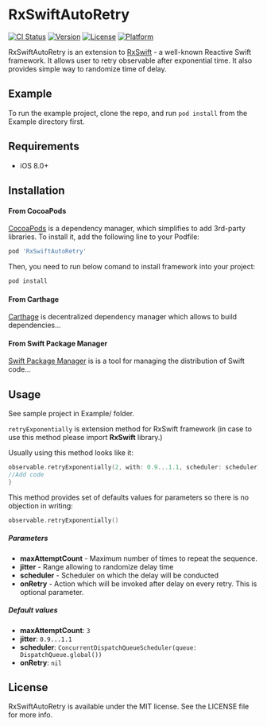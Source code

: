# RxSwiftAutoRetry

[![CI Status](https://img.shields.io/travis/kbujak/RxSwiftAutoRetry.svg?style=flat)](https://travis-ci.org/kbujak/RxSwiftAutoRetry)
[![Version](https://img.shields.io/cocoapods/v/RxSwiftAutoRetry.svg?style=flat)](https://cocoapods.org/pods/RxSwiftAutoRetry)
[![License](https://img.shields.io/cocoapods/l/RxSwiftAutoRetry.svg?style=flat)](https://cocoapods.org/pods/RxSwiftAutoRetry)
[![Platform](https://img.shields.io/cocoapods/p/RxSwiftAutoRetry.svg?style=flat)](https://cocoapods.org/pods/RxSwiftAutoRetry)

RxSwiftAutoRetry is an extension to [RxSwift](https://github.com/ReactiveX/RxSwift) - a well-known Reactive Swift framework.
It allows user to retry observable after exponential time. It also provides simple way to randomize time of delay.

## Example

To run the example project, clone the repo, and run `pod install` from the Example directory first.

## Requirements
* iOS 8.0+
## Installation
#### From CocoaPods
[CocoaPods](https://cocoapods.org)  is a dependency manager, which simplifies to add 3rd-party libraries. To install it, add the following line to your Podfile:

```ruby
pod 'RxSwiftAutoRetry'
```
Then, you need to run below comand to install framework into your project:
```ruby
pod install
```

#### From Carthage
[Carthage](https://github.com/Carthage/Carthage) is decentralized dependency manager which allows to build dependencies...

#### From Swift Package Manager
[Swift Package Manager](https://swift.org/package-manager/) is is a tool for managing the distribution of Swift code...
## Usage
See sample project in Example/ folder.

`retryExponentially` is extension method for RxSwift framework (in case to use this method please import **RxSwift** library.)

Usually using this method looks like it:
```Swift
observable.retryExponentially(2, with: 0.9...1.1, scheduler: scheduler) { error in
//Add code
}
```

This method provides set of defaults values for parameters so there is no objection in writing:
```Swift
observable.retryExponentially()
```

##### Parameters
* **maxAttemptCount** - Maximum number of times to repeat the sequence.
* **jitter** - Range allowing to randomize delay time
* **scheduler** - Scheduler on which the delay will be conducted
* **onRetry** - Action which will be invoked after delay on every retry. This is optional parameter.

##### Default values
* **maxAttemptCount**:  `3`
* **jitter**: `0.9...1.1`
* **scheduler**: `ConcurrentDispatchQueueScheduler(queue: DispatchQueue.global())`
* **onRetry**: `nil`
## License

RxSwiftAutoRetry is available under the MIT license. See the LICENSE file for more info.
